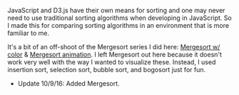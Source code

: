 JavaScript and D3.js have their own means for sorting and one may never need to use traditional sorting algorithms when developing in JavaScript. So I made this for comparing sorting algorithms in an environment that is more familiar to me. 

It's a bit of an off-shoot of the Mergesort series I did here: 
<a href="http://bl.ocks.org/alexmacy/d6f48eb15d4608c3a71b7681309ebf8c">Mergesort w/ color</a> & <a href="http://bl.ocks.org/alexmacy/9f109c383f8ed21f5f610cb21113ca68">Mergesort animation</a>. I left Mergesort out here because it doesn't work very well with the way I wanted to visualize these. Instead, I used insertion sort, selection sort, bubble sort, and bogosort just for fun.


* Update 10/9/16: Added Mergesort.